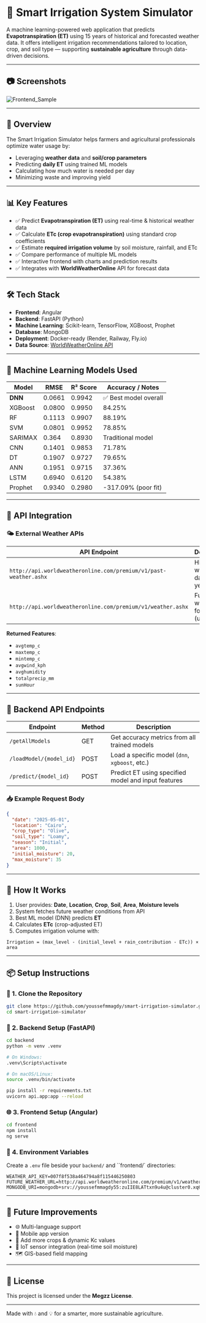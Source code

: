 # 🌿 Smart Irrigation System Simulator

A machine learning-powered web application that predicts **Evapotranspiration (ET)** using 15 years of historical and forecasted weather data. It offers intelligent irrigation recommendations tailored to location, crop, and soil type — supporting **sustainable agriculture** through data-driven decisions.

---


## 📷 Screenshots

![Frontend_Sample](https://github.com/user-attachments/assets/7336bc63-6416-4f74-85ea-7766da25415c)

---


## 🚀 Overview

The Smart Irrigation Simulator helps farmers and agricultural professionals optimize water usage by:

- Leveraging **weather data** and **soil/crop parameters**
- Predicting **daily ET** using trained ML models
- Calculating how much water is needed per day
- Minimizing waste and improving yield

---

## 📊 Key Features

- ✅ Predict **Evapotranspiration (ET)** using real-time & historical weather data  
- ✅ Calculate **ETc (crop evapotranspiration)** using standard crop coefficients  
- ✅ Estimate **required irrigation volume** by soil moisture, rainfall, and ETc  
- ✅ Compare performance of multiple ML models  
- ✅ Interactive frontend with charts and prediction results  
- ✅ Integrates with **WorldWeatherOnline** API for forecast data  

---

## 🛠️ Tech Stack

- **Frontend**: Angular  
- **Backend**: FastAPI (Python)  
- **Machine Learning**: Scikit-learn, TensorFlow, XGBoost, Prophet  
- **Database**: MongoDB  
- **Deployment**: Docker-ready (Render, Railway, Fly.io)  
- **Data Source**: [WorldWeatherOnline API](https://www.worldweatheronline.com)  

---

## 🧠 Machine Learning Models Used

| Model     | RMSE   | R² Score | Accuracy / Notes      |
|-----------|--------|----------|------------------------|
| **DNN**   | 0.0661 | 0.9942   | ✅ Best model overall   |
| XGBoost   | 0.0800 | 0.9950   | 84.25%                |
| RF        | 0.1113 | 0.9907   | 88.19%                |
| SVM       | 0.0801 | 0.9952   | 78.85%                |
| SARIMAX   | 0.364  | 0.8930   | Traditional model     |
| CNN       | 0.1401 | 0.9853   | 71.78%                |
| DT        | 0.1907 | 0.9727   | 79.65%                |
| ANN       | 0.1951 | 0.9715   | 37.36%                |
| LSTM      | 0.6940 | 0.6120   | 54.38%                |
| Prophet   | 0.9340 | 0.2980   | -317.09% (poor fit)   |

---

## 🔌 API Integration

### 🌤️ External Weather APIs

| API Endpoint                                                                 | Description                           |
|------------------------------------------------------------------------------|---------------------------------------|
| `http://api.worldweatheronline.com/premium/v1/past-weather.ashx`            | Historical weather data (15 years)    |
| `http://api.worldweatheronline.com/premium/v1/weather.ashx`                 | Future weather forecast (upcoming)    |

**Returned Features**:
- `avgtemp_c`
- `maxtemp_c`
- `mintemp_c`  
- `avgwind_kph`
- `avghumidity`
- `totalprecip_mm`
- `sunHour`  

---

## 🔗 Backend API Endpoints

| Endpoint                | Method | Description                                         |
|------------------------|--------|-----------------------------------------------------|
| `/getAllModels`        | GET   | Get accuracy metrics from all trained models        |
| `/loadModel/{model_id}`| POST   | Load a specific model (`dnn`, `xgboost`, etc.)      |
| `/predict/{model_id}`  | POST   | Predict ET using specified model and input features |

### 📥 Example Request Body

```json
{
  "date": "2025-05-01",
  "location": "Cairo",
  "crop_type": "Olive",
  "soil_type": "Loamy",
  "season": "Initial",
  "area": 1000,
  "initial_moisture": 20,
  "max_moisture": 35
}
```

---

## 🧪 How It Works

1. User provides: **Date**, **Location**, **Crop**, **Soil**, **Area**, **Moisture levels**  
2. System fetches future weather conditions from API  
3. Best ML model (DNN) predicts **ET**  
4. Calculates **ETc** (crop-adjusted ET)  
5. Computes irrigation volume with:

```
Irrigation = (max_level - (initial_level + rain_contribution - ETc)) × area
```

---

## 📦 Setup Instructions

### 🔧 1. Clone the Repository

```bash
git clone https://github.com/youssefmmagdy/smart-irrigation-simulator.git
cd smart-irrigation-simulator
```

### 🧪 2. Backend Setup (FastAPI)

```bash
cd backend
python -m venv .venv

# On Windows:
.venv\Scripts\activate

# On macOS/Linux:
source .venv/bin/activate

pip install -r requirements.txt
uvicorn api.app:app --reload
```

### 🌐 3. Frontend Setup (Angular)

```bash
cd frontend
npm install
ng serve
```

### 🔑 4. Environment Variables

Create a `.env` file beside your `backend/` and ``frontend/` directories:

```env
WEATHER_API_KEY=007f8f538a464794a8f115446250803
FUTURE_WEATHER_URL=http://api.worldweatheronline.com/premium/v1/weather.ashx
MONGODB_URI=mongodb+srv://youssefmmagdy55:zuIIE8LATtxn9u4u@cluster0.xq6ult7.mongodb.net/
```

---



## 🔮 Future Improvements

- 🌐 Multi-language support  
- 📱 Mobile app version  
- 🌾 Add more crops & dynamic Kc values  
- 📡 IoT sensor integration (real-time soil moisture)  
- 🗺️ GIS-based field mapping  

---

## 📄 License

This project is licensed under the **Megzz License**.

---

Made with 💧 and 💡 for a smarter, more sustainable agriculture.
